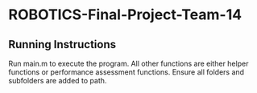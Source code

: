 # ROBOTICS-Final-Project-Team-14

## Running Instructions
Run main.m to execute the program. All other functions are either helper functions or performance assessment functions. Ensure all folders and subfolders are added to path.